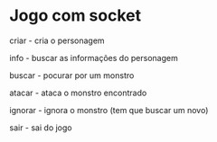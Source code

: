 # Jogo com socket

criar - cria o personagem

info - buscar as informações do personagem

buscar - pocurar por um monstro

atacar - ataca o monstro encontrado

ignorar - ignora o monstro (tem que buscar um novo)

sair - sai do jogo
